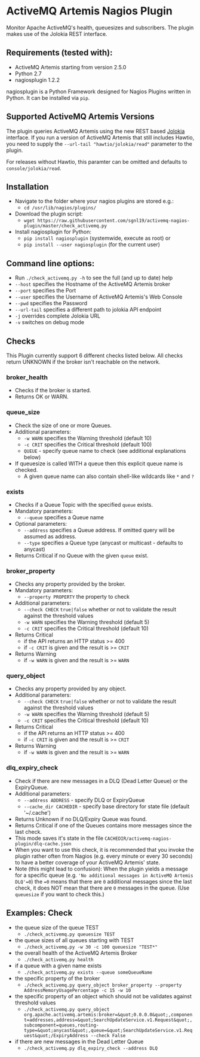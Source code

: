 # ActiveMQ Artemis Nagios Plugin
Monitor Apache ActiveMQ's health, queuesizes and subscribers. The plugin makes use of the Jolokia REST interface.


## Requirements (tested with):
- ActiveMQ Artemis starting from version 2.5.0
- Python 2.7
- nagiosplugin 1.2.2

nagiosplugin is a Python Framework designed for Nagios Plugins written in Python.
It can be installed via ```pip```.


## Supported ActiveMQ Artemis Versions
The plugin queries ActiveMQ Artemis using the new REST based [Jolokia](https://jolokia.org/) interface.
If you run a version of ActiveMQ Artemis that still includes Hawtio,
you need to supply the ```--url-tail "hawtio/jolokia/read"``` parameter to the plugin.

For releases without Hawtio, this paramter can be omitted and defaults to ```console/jolokia/read```.


## Installation

- Navigate to the folder where your nagios plugins are stored e.g.:
  - ```cd /usr/lib/nagios/plugins/```
- Download the plugin script:
  - ```wget https://raw.githubusercontent.com/sgnl19/activemq-nagios-plugin/master/check_activemq.py```
- Install nagiosplugin for Python:
  - ```pip install nagiosplugin``` (systemwide, execute as root) or
  - ```pip install --user nagiosplugin``` (for the current user)


## Command line options:
- Run ```./check_activemq.py -h``` to see the full (and up to date) help
- ```--host``` specifies the Hostname of the ActiveMQ Artemis broker
- ```--port``` specifies the Port
- ```--user``` specifies the Username of ActiveMQ Artemis's Web Console
- ```--pwd``` specifies the Password
- ```--url-tail``` specifies a different path to jolokia API endpoint
- ```-j``` overrides complete Jolokia URL
- ```-v``` switches on debug mode


## Checks

This Plugin currently support 6 different checks listed below.
All checks return UNKNOWN if the broker isn't reachable on the network.

### broker_health
- Checks if the broker is started.
- Returns OK or WARN.

### queue_size
- Check the size of one or more Queues.
- Additional parameters:
  - ```-w WARN``` specifies the Warning threshold (default 10)
  - ```-c CRIT``` specifies the Critical threshold (default 100)
  - ```QUEUE``` - specify queue name to check (see additional explanations below)
- If queuesize is called WITH a queue then this explicit queue name is checked.
  - A given queue name can also contain shell-like wildcards like ```*``` and ```?```

### exists
- Checks if a Queue Topic with the specified `queue` exists.
- Mandatory parameters:
  - ```--queue``` specifies a Queue name
- Optional parameters:
  - ```--address``` specifies a Queue address. If omitted query will be assumed as address.
  - ```--type``` specifies a Queue type (anycast or multicast - defaults to anycast)
- Returns Critical if no Queue with the given `queue` exist.

### broker_property
- Checks any property provided by the broker.
- Mandatory parameters:
  - ```--property PROPERTY``` the property to check
- Additional parameters:
  - ```--check CHECK``` `true|false` whether or not to validate the result against the threshold values
  - ```-w WARN``` specifies the Warning threshold (default 5)
  - ```-c CRIT``` specifies the Critical threshold (default 10)
- Returns Critical
  - if the API returns an HTTP status >= 400
  - if ```-c CRIT``` is given and the result is >= `CRIT`
- Returns Warning
  - if ```-w WARN``` is given and the result is >= `WARN`

### query_object
- Checks any property provided by any object.
- Additional parameters:
  - ```--check CHECK``` `true|false` whether or not to validate the result against the threshold values
  - ```-w WARN``` specifies the Warning threshold (default 5)
  - ```-c CRIT``` specifies the Critical threshold (default 10)
- Returns Critical
  - if the API returns an HTTP status >= 400
  - if ```-c CRIT``` is given and the result is >= `CRIT`
- Returns Warning
  - if ```-w WARN``` is given and the result is >= `WARN`

### dlq_expiry_check
- Check if there are new messages in a DLQ (Dead Letter Queue) or the ExpiryQueue.
- Additional parameters:
  - ```--address ADDRESS``` - specify DLQ or ExpiryQueue
  - ```--cache_dir CACHEDIR``` - specify base directory for state file (default '~/.cache')
- Returns Unknown if no DLQ/Expiry Queue was found.
- Returns Critical if one of the Queues contains more messages since the last check.
- This mode saves it's state in the file
  ``CACHEDIR/activemq-nagios-plugin/dlq-cache.json``
- When you want to use this check, it is recommended that you invoke the
  plugin rather often from Nagios (e.g. every minute or every 30 seconds)
  to have a better coverage of your ActiveMQ Artemis' state.
- Note (this might lead to confusion): When the plugin yields a message for
  a specific queue (e.g. ``'No additional messages in ActiveMQ Artemis DLQ'=0``)
  the `=0` means that there are `0` additional messages since the last check,
  it does NOT mean that there are `0` messages in the queue. (Use `queuesize`
  if you want to check this.)


## Examples: Check
- the queue size of the queue TEST
  - ```./check_activemq.py queuesize TEST```
- the queue sizes of all queues starting with TEST
  - ```./check_activemq.py -w 30 -c 100 queuesize "TEST*"```
- the overall health of the ActiveMQ Artemis Broker
  - ```./check_activemq.py health```
- if a queue with a given name exists
  - ```./check_activemq.py exists --queue someQueueName```
- the specific property of the broker
  - ```./check_activemq.py query_object broker_property --property AddressMemoryUsagePercentage -c 15 -w 10```
- the specific property of an object which should not be validates against threshold values
  - ```./check_activemq.py query_object org.apache.activemq.artemis:broker=&quot;0.0.0.0&quot;,component=addresses,address=&quot;SearchUpdateService.v1.Request&quot;,subcomponent=queues,routing-type=&quot;anycast&quot;,queue=&quot;SearchUpdateService.v1.Request&quot;/ExpiryAddress --check False```
- if there are new messages in the Dead Letter Queue
  - ```./check_activemq.py dlq_expiry_check --address DLQ```
